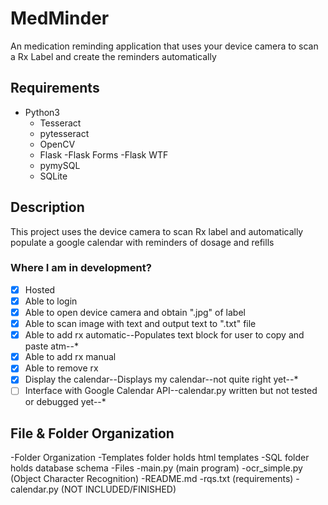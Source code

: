# MedMinder
An medication reminding application that uses your device camera to scan a Rx Label and create the reminders automatically
## Requirements
- Python3
	- Tesseract
	- pytesseract
	- OpenCV
	- Flask
		-Flask Forms
		-Flask WTF
	- pymySQL
	- SQLite

## Description
This project uses the device camera to scan Rx label and automatically populate a google calendar with reminders of dosage and refills
### Where I am in development?
- [x] Hosted 
- [x] Able to login
- [x] Able to open device camera and obtain ".jpg" of label
- [x] Able to scan image with text and output text to ".txt" file
- [x] Able to add rx automatic--Populates text block for user to copy and paste atm--*
- [x] Able to add rx manual
- [x] Able to remove rx
- [x] Display the calendar--Displays my calendar--not quite right yet--*
- [ ] Interface with Google Calendar API--calendar.py written but not tested or debugged yet--*

## File & Folder Organization
-Folder Organization
	-Templates folder holds html templates
	-SQL folder holds database schema
-Files
	-main.py (main program)
	-ocr_simple.py (Object Character Recognition)
	-README.md
	-rqs.txt (requirements)
	-calendar.py (NOT INCLUDED/FINISHED)
